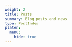 ```yaml
---
weight: 2
title: Posts
summary: Blog posts and news
type: PostIndex
platen:
  menu:
    hide: true
---
```

